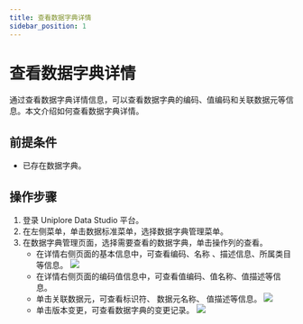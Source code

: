 ```yaml
---
title: 查看数据字典详情
sidebar_position: 1
---
```


# 查看数据字典详情
通过查看数据字典详情信息，可以查看数据字典的编码、值编码和关联数据元等信息。本文介绍如何查看数据字典详情。

## 前提条件
- 已存在数据字典。

## 操作步骤
1. 登录 Uniplore Data Studio 平台。
2. 在左侧菜单，单击数据标准菜单，选择数据字典管理菜单。
3. 在数据字典管理页面，选择需要查看的数据字典，单击操作列的查看。
    - 在详情右侧页面的基本信息中，可查看编码、名称 、描述信息、所属类目等信息。
    [![](https://uniplore-docs.oss-cn-chengdu.aliyuncs.com/datastudio/data-standard/dict-details-basic.png)](https://uniplore-docs.oss-cn-chengdu.aliyuncs.com/datastudio/data-exchange/dict-details-basic.png)
    - 在详情右侧页面的编码值信息中，可查看值编码、值名称、值描述等信息。
    - 单击关联数据元，可查看标识符、 数据元名称、 值描述等信息。
    [![](https://uniplore-docs.oss-cn-chengdu.aliyuncs.com/datastudio/data-standard/dict-details-data-element.png)](https://uniplore-docs.oss-cn-chengdu.aliyuncs.com/datastudio/data-exchange/dict-details-data-element.png)
    - 单击版本变更，可查看数据字典的变更记录。
    [![](https://uniplore-docs.oss-cn-chengdu.aliyuncs.com/datastudio/data-standard/dict-details-version.png)](https://uniplore-docs.oss-cn-chengdu.aliyuncs.com/datastudio/data-exchange/dict-details-version.png)